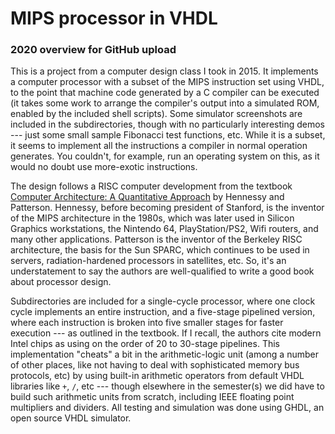 # MIPS processor in VHDL

### 2020 overview for GitHub upload

This is a project from a computer design class I took in 2015. It implements a 
computer processor with a subset of the MIPS instruction set using VHDL, to the 
point that machine code generated by a C compiler can be executed (it takes 
some work to arrange the compiler's output into a simulated ROM, enabled by the 
included shell scripts). Some simulator screenshots are included in the 
subdirectories, though with no particularly interesting demos --- just some 
small sample Fibonacci test functions, etc. While it is a subset, it seems to 
implement all the instructions a compiler in normal operation generates. You 
couldn't, for example, run an operating system on this, as it would no doubt 
use more-exotic instructions.

The design follows a RISC computer development from the textbook [Computer 
Architecture: A Quantitative 
Approach](https://www.amazon.com/Computer-Architecture-Quantitative-John-Hennessy/dp/012383872X) 
by Hennessy and Patterson. Hennessy, before becoming president of Stanford, is 
the inventor of the MIPS architecture in the 1980s, which was later used in 
Silicon Graphics workstations, the Nintendo 64, PlayStation/PS2, Wifi routers, 
and many other applications. Patterson is the inventor of the Berkeley RISC 
architecture, the basis for the Sun SPARC, which continues to be used in 
servers, radiation-hardened processors in satellites, etc. So, it's an 
understatement to say the authors are well-qualified to write a good book about 
processor design.

Subdirectories are included for a single-cycle processor, where one clock cycle 
implements an entire instruction, and a five-stage pipelined version, where 
each instruction is broken into five smaller stages for faster execution --- as 
outlined in the textbook. If I recall, the authors cite modern Intel chips as 
using on the order of 20 to 30-stage pipelines. This implementation "cheats" a 
bit in the arithmetic-logic unit (among a number of other places, like not 
having to deal with sophisticated memory bus protocols, etc) by using built-in 
arithmetic operators from default VHDL libraries like `+`, `/`, etc --- though 
elsewhere in the semester(s) we did have to build such arithmetic units from 
scratch, including IEEE floating point multipliers and dividers. All testing 
and simulation was done using GHDL, an open source VHDL simulator.
